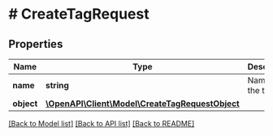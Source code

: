 # # CreateTagRequest

## Properties

Name | Type | Description | Notes
------------ | ------------- | ------------- | -------------
**name** | **string** | Name of the tag | [optional]
**object** | [**\OpenAPI\Client\Model\CreateTagRequestObject**](CreateTagRequestObject.md) |  | [optional]

[[Back to Model list]](../../README.md#models) [[Back to API list]](../../README.md#endpoints) [[Back to README]](../../README.md)

